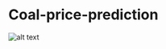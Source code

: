 # Coal-price-prediction

![alt text](https://raw.githubusercontent.com/progamandoconro/carbon-prediction/master/Screenshot%20from%202019-09-16%2000-40-13.png)
